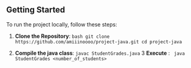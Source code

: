 ## Getting Started
To run the project locally, follow these steps:
 

1. **Clone the Repository**:
   ```bash git clone https://github.com/amiiinoooo/project-java.git cd project-java```

2. **Compile the java class**:
```javac StudentGrades.java```
3 **Execute** :
``` java StudentGrades <number_of_students>```
